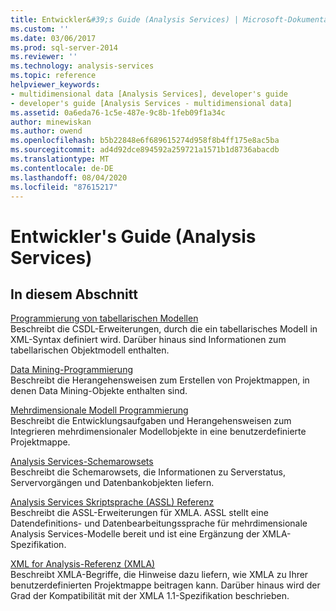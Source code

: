 ```yaml
---
title: Entwickler&#39;s Guide (Analysis Services) | Microsoft-Dokumentation
ms.custom: ''
ms.date: 03/06/2017
ms.prod: sql-server-2014
ms.reviewer: ''
ms.technology: analysis-services
ms.topic: reference
helpviewer_keywords:
- multidimensional data [Analysis Services], developer's guide
- developer's guide [Analysis Services - multidimensional data]
ms.assetid: 0a6eda76-1c5e-487e-9c8b-1feb09f1a34c
author: minewiskan
ms.author: owend
ms.openlocfilehash: b5b22848e6f689615274d958f8b4ff175e8ac5ba
ms.sourcegitcommit: ad4d92dce894592a259721a1571b1d8736abacdb
ms.translationtype: MT
ms.contentlocale: de-DE
ms.lasthandoff: 08/04/2020
ms.locfileid: "87615217"
---
```

# <a name="developer39s-guide-analysis-services"></a>Entwickler&#39;s Guide (Analysis Services)
    
## <a name="in-this-section"></a>In diesem Abschnitt  
 [Programmierung von tabellarischen Modellen](tabular-model-programming-compatibility-levels-1050-1103/tabular-model-programming-for-compatibility-levels-1050-through-1103.md)  
 Beschreibt die CSDL-Erweiterungen, durch die ein tabellarisches Modell in XML-Syntax definiert wird. Darüber hinaus sind Informationen zum tabellarischen Objektmodell enthalten.  
  
 [Data Mining-Programmierung](dev-guide/data-mining-programming.md)  
 Beschreibt die Herangehensweisen zum Erstellen von Projektmappen, in denen Data Mining-Objekte enthalten sind.  
  
 [Mehrdimensionale Modell Programmierung](multidimensional-models/multidimensional-model-programming.md)  
 Beschreibt die Entwicklungsaufgaben und Herangehensweisen zum Integrieren mehrdimensionaler Modellobjekte in eine benutzerdefinierte Projektmappe.  
  
 [Analysis Services-Schemarowsets](https://docs.microsoft.com/bi-reference/schema-rowsets/analysis-services-schema-rowsets)  
 Beschreibt die Schemarowsets, die Informationen zu Serverstatus, Servervorgängen und Datenbankobjekten liefern.  
  
 [Analysis Services Skriptsprache &#40;ASSL&#41; Referenz](https://docs.microsoft.com/bi-reference/assl/analysis-services-scripting-language-assl-for-xmla)  
 Beschreibt die ASSL-Erweiterungen für XMLA. ASSL stellt eine Datendefinitions- und Datenbearbeitungssprache für mehrdimensionale Analysis Services-Modelle bereit und ist eine Ergänzung der XMLA-Spezifikation.  
  
 [XML for Analysis-Referenz &#40;XMLA&#41;](https://docs.microsoft.com/bi-reference/xmla/xml-for-analysis-xmla-reference)  
 Beschreibt XMLA-Begriffe, die Hinweise dazu liefern, wie XMLA zu Ihrer benutzerdefinierten Projektmappe beitragen kann. Darüber hinaus wird der Grad der Kompatibilität mit der XMLA 1.1-Spezifikation beschrieben.  
  
  
